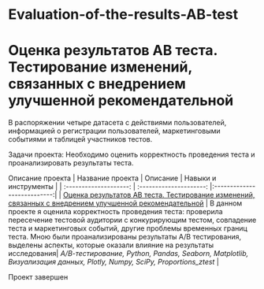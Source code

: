 # Evaluation-of-the-results-AB-test
# Оценка результатов АВ теста. Тестирование изменений, связанных с внедрением улучшенной рекомендательной

В распоряжении четыре датасета с действиями пользователей, информацией о регистрации пользователей, маркетинговыми событиями и таблицей участников тестов.

Задачи проекта: 
Необходимо оценить корректность проведения теста и проанализировать результаты теста. 

 Описание проекта
| Название проекта | Описание | Навыки и инструменты  |
| :--------------------: | :---------------------: |:---------------------------:|
| [Оценка результатов АВ теста. Тестирование изменений, связанных с внедрением улучшенной рекомендательной](https://github.com/ekaterina-zakharova/Evaluation-of-the-results-AB-test/blob/main/%D0%9E%D1%86%D0%B5%D0%BD%D0%BA%D0%B0%20%D1%80%D0%B5%D0%B7%D1%83%D0%BB%D1%8C%D1%82%D0%B0%D1%82%D0%BE%D0%B2%20%D0%90%D0%92%20%D1%82%D0%B5%D1%81%D1%82%D0%B0.%20%D0%A2%D0%B5%D1%81%D1%82%D0%B8%D1%80%D0%BE%D0%B2%D0%B0%D0%BD%D0%B8%D0%B5%20%D0%B8%D0%B7%D0%BC%D0%B5%D0%BD%D0%B5%D0%BD%D0%B8%D0%B9%2C%20%D1%81%D0%B2%D1%8F%D0%B7%D0%B0%D0%BD%D0%BD%D1%8B%D1%85%20%D1%81%20%D0%B2%D0%BD%D0%B5%D0%B4%D1%80%D0%B5%D0%BD%D0%B8%D0%B5%D0%BC%20%D1%83%D0%BB%D1%83%D1%87%D1%88%D0%B5%D0%BD%D0%BD%D0%BE%D0%B9%20%D1%80%D0%B5%D0%BA%D0%BE%D0%BC%D0%B5%D0%BD%D0%B4%D0%B0%D1%82%D0%B5%D0%BB%D1%8C%D0%BD%D0%BE%D0%B9%20%D1%81%D0%B8%D1%81%D1%82%D0%B5%D0%BC%D1%8B.ipynb) | В данном проекте я оценила корректность проведения теста: проверила пересечение тестовой аудитории с конкурирующим тестом, совпадение теста и маркетинговых событий, другие проблемы временных границ теста. Мною были проанализированы результаты А/В тестирования, выделены аспекты, которые оказали влияние на результаты исследования| *А/В-тестирование, Python, Pandas, Seaborn, Matplotlib, Визуализация данных, Plotly, Numpy, SciPy, Proportions_ztest* |

Проект завершен
